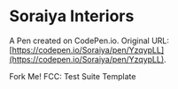 # Soraiya Interiors

A Pen created on CodePen.io. Original URL: [https://codepen.io/Soraiya/pen/YzqypLL](https://codepen.io/Soraiya/pen/YzqypLL).

Fork Me! FCC: Test Suite Template
